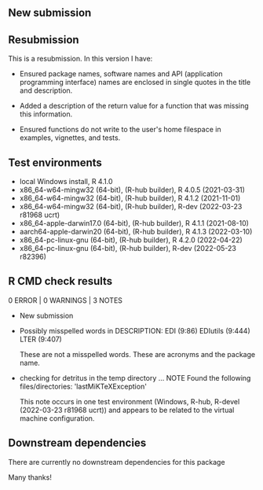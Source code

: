 ## New submission
## Resubmission
This is a resubmission. In this version I have:

* Ensured package names, software names and API (application programming 
interface) names are enclosed in single quotes in the title and description.

* Added a description of the return value for a function that was missing this
information.

* Ensured functions do not write to the user's home filespace in examples, 
vignettes, and tests.

## Test environments
* local Windows install, R 4.1.0
* x86_64-w64-mingw32 (64-bit), (R-hub builder), R 4.0.5 (2021-03-31)
* x86_64-w64-mingw32 (64-bit), (R-hub builder), R 4.1.2 (2021-11-01)
* x86_64-w64-mingw32 (64-bit), (R-hub builder), R-dev (2022-03-23 r81968 ucrt)
* x86_64-apple-darwin17.0 (64-bit), (R-hub builder), R 4.1.1 (2021-08-10)
* aarch64-apple-darwin20 (64-bit), (R-hub builder), R 4.1.3 (2022-03-10)
* x86_64-pc-linux-gnu (64-bit), (R-hub builder), R 4.2.0 (2022-04-22)
* x86_64-pc-linux-gnu (64-bit), (R-hub builder), R-dev (2022-05-23 r82396)


## R CMD check results
0 ERROR | 0 WARNINGS | 3 NOTES

* New submission

* Possibly misspelled words in DESCRIPTION:
  EDI (9:86)
  EDIutils (9:444)
  LTER (9:407)
  
  These are not a misspelled words. These are acronyms and the package name.
  
* checking for detritus in the temp directory ... NOTE
  Found the following files/directories:
  'lastMiKTeXException'

  This note occurs in one test environment (Windows, R-hub, R-devel (2022-03-23 r81968 ucrt)) and appears to be related to the virtual machine configuration.

## Downstream dependencies
There are currently no downstream dependencies for this package

Many thanks!
